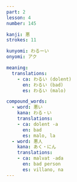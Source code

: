 ```yaml
---
part: 2
lesson: 4
number: 145

kanji: 悪
strokes: 11

kunyomi: わるーい
onyomi: アク

meaning:
  translations:
    - ca: わるい (dolent)
      en: わるい (bad)
      es: わるい (malo)

compound_words:
  - word: 悪い
    kana: わる・い
    translations:
    - ca: dolent -a
      en: bad
      es: malo, la
  - word: 悪人
    kana: あく・にん
    translations:
    - ca: malvat -ada
      en: bad person
      es: villano, na
---
```


